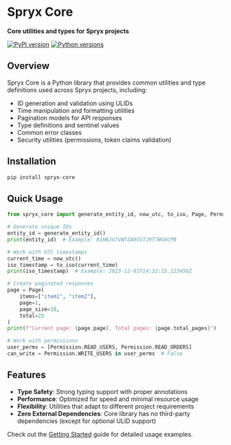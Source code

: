 # Spryx Core

**Core utilities and types for Spryx projects**

[![PyPI version](https://img.shields.io/pypi/v/spryx-core.svg)](https://pypi.org/project/spryx-core/)
[![Python versions](https://img.shields.io/pypi/pyversions/spryx-core.svg)](https://pypi.org/project/spryx-core/)

## Overview

Spryx Core is a Python library that provides common utilities and type definitions used across Spryx projects, including:

- ID generation and validation using ULIDs
- Time manipulation and formatting utilities
- Pagination models for API responses
- Type definitions and sentinel values
- Common error classes
- Security utilities (permissions, token claims validation)

## Installation

```bash
pip install spryx-core
```

## Quick Usage

```python
from spryx_core import generate_entity_id, now_utc, to_iso, Page, Permission

# Generate unique IDs
entity_id = generate_entity_id()
print(entity_id)  # Example: 01HNJG7VWTZA0CGTJ9T7WG9CPB

# Work with UTC timestamps
current_time = now_utc()
iso_timestamp = to_iso(current_time)
print(iso_timestamp)  # Example: 2023-12-01T14:32:15.123456Z

# Create paginated responses
page = Page(
    items=["item1", "item2"],
    page=1,
    page_size=10,
    total=25
)
print(f"Current page: {page.page}, Total pages: {page.total_pages}")

# Work with permissions
user_perms = [Permission.READ_USERS, Permission.READ_ORDERS]
can_write = Permission.WRITE_USERS in user_perms  # False
```

## Features

- **Type Safety**: Strong typing support with proper annotations
- **Performance**: Optimized for speed and minimal resource usage
- **Flexibility**: Utilities that adapt to different project requirements
- **Zero External Dependencies**: Core library has no third-party dependencies (except for optional ULID support)

Check out the [Getting Started](getting-started.md) guide for detailed usage examples. 